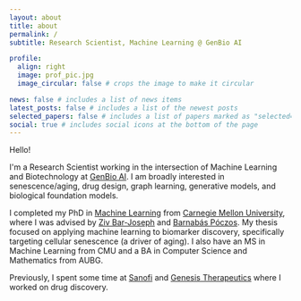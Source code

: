 ```yaml
---
layout: about
title: about
permalink: /
subtitle: Research Scientist, Machine Learning @ GenBio AI

profile:
  align: right
  image: prof_pic.jpg
  image_circular: false # crops the image to make it circular

news: false # includes a list of news items
latest_posts: false # includes a list of the newest posts
selected_papers: false # includes a list of papers marked as "selected={true}"
social: true # includes social icons at the bottom of the page
---
```


Hello!

I'm a Research Scientist working in the intersection of Machine Learning
and Biotechnology at <a href="https://genbio.ai">GenBio AI</a>. I am broadly
interested in senescence/aging, drug design, graph learning, generative
models, and biological foundation models.

I completed my PhD in <a href="https://www.ml.cmu.edu/">Machine
Learning</a> from <a href='https://www.cmu.edu/'>Carnegie Mellon
University</a>, where I was advised by <a href="http://www.cs.cmu.edu/~zivbj/">Ziv Bar-Joseph</a> and
<a href="http://www.cs.cmu.edu/~bapoczos/">Barnab&aacute;s P&oacute;czos</a>. My thesis focused on applying machine learning to biomarker discovery,
specifically targeting cellular senescence (a driver of aging). I also have
an MS in Machine Learning from CMU and a BA in Computer Science and Mathematics from AUBG.

Previously, I spent some time at <a href="https://www.sanofi.com/en">Sanofi</a> and
<a href="https://genesistherapeutics.ai">Genesis Therapeutics</a> where I
worked on drug discovery.
